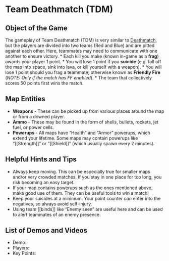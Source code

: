 Team Deathmatch (TDM)
=====================

Object of the Game
------------------

The gameplay of Team Deathmatch (TDM) is very similar to [Deathmatch](Deathmatch (DM)), but the players are divided into two teams (Red and Blue) and are pitted against each other. Here, teammates may need to communicate with one another to ensure victory.
\* Each kill you make (known in-game as a **frag**) awards your player 1 point.
\* You will lose 1 point if you **suicide** (e.g. fall off the map into space, sink into lava, or kill yourself with a weapon).
\* You will lose 1 point should you frag a teammate, otherwise known as **Friendly Fire** (*NOTE: Only if the match has FF enabled*).
\* The team that collectively scores 50 points first wins the match.

Map Entities
------------

-   **Weapons** - These can be picked up from various places around the map or from a downed player.
-   **Ammo** - These may be found in the form of shells, bullets, rockets, jet fuel, or power cells.
-   **Powerups** - All maps have “Health” and “Armor” powerups, which extend your lifetime. Some maps may contain powerups like “[[Strength]]” or “[[Shield]]” (which usually spawn every 2 minutes).

Helpful Hints and Tips
----------------------

-   Always keep moving. This can be especially true for smaller maps and/or very crowded matches. If you stay in one place for too long, you risk becoming an easy target.
-   If your map contains powerups such as the ones mentioned above, make good use of them. They can be useful tools to win a match!
-   Keep your suicides at a minimum. Your point counter *can* enter into the negatives, so always avoid self-injury.
-   Using team [[binds]] like “Enemy seen” are useful here and can be used to alert teammates of an enemy presence.

List of Demos and Videos
------------------------

-   Demo: <Insert Demo or Video Here>
-   Players: <Insert Player Names Here>
-   Key Points: <Insert key points in match here>

